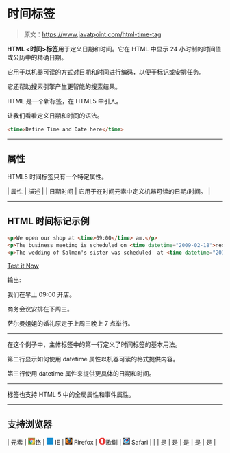 # 时间标签

> 原文：<https://www.javatpoint.com/html-time-tag>

**HTML <时间>标签**用于定义日期和时间。它在 HTML 中显示 24 小时制的时间值或公历中的精确日期。

它用于以机器可读的方式对日期和时间进行编码，以便于标记或安排任务。

它还帮助搜索引擎产生更智能的搜索结果。

HTML <time>是一个新标签，在 HTML5 中引入。</time>

让我们看看定义日期和时间的语法。

```html
<time>Define Time and Date here</time>

```

* * *

## 属性

HTML5 时间标签只有一个特定属性。

| 属性 | 描述 |
| 日期时间 | 它用于在时间元素中定义机器可读的日期/时间。 |

* * *

## HTML 时间标记示例

```html
<p>We open our shop at <time>09:00</time> am.</p>
<p>The business meeting is scheduled on <time datetime="2009-02-18">next wednesday</time>.</p>
<p>The wedding of Salman's sister was scheduled  at <time datetime="2014-11-19 T0 7:00-09:00">7pm last wednesday </time>.</p>

```

[Test it Now](https://www.javatpoint.com/oprweb/test.jsp?filename=htmltimetag1)

输出:

我们在早上 <time>09:00</time> 开店。

商务会议安排在下周三<time datetime="2009-02-18">。</time>

萨尔曼姐姐的婚礼原定于上周三晚上 7 点举行。

* * *

在这个例子中，主体标签中的第一行定义了时间标签的基本用法。

第二行显示如何使用 datetime 属性以机器可读的格式提供内容。

第三行使用 datetime 属性来提供更具体的日期和时间。

* * *

<time>标签也支持 HTML 5 中的全局属性和事件属性。</time>

* * *

## 支持浏览器

| 元素 | ![chrome browser](img/4fbdc93dc2016c5049ed108e7318df19.png)铬 | ![ie browser](img/83dd23df1fe8373fd5bf054b2c1dd88b.png) IE | ![firefox browser](img/4f001fff393888a8a807ed29b28145d1.png) Firefox | ![opera browser](img/6cad4a592cc69a052056a0577b4aac65.png)歌剧 | ![safari browser](img/a0f6a9711a92203c5dc5c127fe9c9fca.png) Safari |
|  | 是 | 是 | 是 | 是 | 是 |